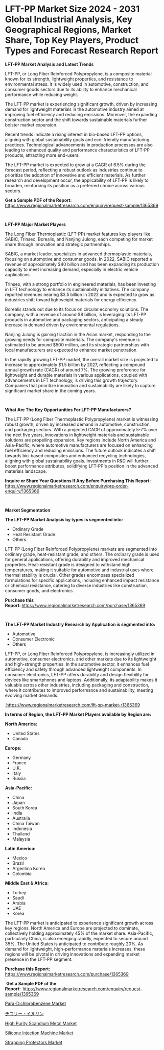 <p><h1>LFT-PP Market Size 2024 - 2031 Global Industrial Analysis, Key Geographical Regions, Market Share, Top Key Players, Product Types and Forecast Research Report</h1></p><p><strong>LFT-PP Market Analysis and Latest Trends</strong></p>
<p><p>LFT-PP, or Long Fiber Reinforced Polypropylene, is a composite material known for its strength, lightweight properties, and resistance to environmental stress. It is widely used in automotive, construction, and consumer goods sectors due to its ability to enhance mechanical performance while reducing weight. </p><p>The LFT-PP market is experiencing significant growth, driven by increasing demand for lightweight materials in the automotive industry aimed at improving fuel efficiency and reducing emissions. Moreover, the expanding construction sector and the shift towards sustainable materials further bolster market expansion. </p><p>Recent trends indicate a rising interest in bio-based LFT-PP options, aligning with global sustainability goals and eco-friendly manufacturing practices. Technological advancements in production processes are also leading to enhanced quality and performance characteristics of LFT-PP products, attracting more end-users.</p><p>The LFT-PP market is expected to grow at a CAGR of 6.5% during the forecast period, reflecting a robust outlook as industries continue to prioritize the adoption of innovative and efficient materials. As further research and development occur, the applicability of LFT-PP is likely to broaden, reinforcing its position as a preferred choice across various sectors.</p></p>
<p><strong>Get a Sample PDF of the Report:&nbsp;</strong> <a href="https://www.regionalmarketresearch.com/enquiry/request-sample/1365369">https://www.regionalmarketresearch.com/enquiry/request-sample/1365369</a></p>
<p>&nbsp;</p>
<p><strong>LFT-PP Major Market Players</strong></p>
<p><p>The Long Fiber Thermoplastic (LFT-PP) market features key players like SABIC, Trinseo, Borealis, and Nanjing Julong, each competing for market share through innovation and strategic partnerships.</p><p>SABIC, a market leader, specializes in advanced thermoplastic materials, focusing on automotive and consumer goods. In 2022, SABIC reported a revenue of approximately $40 billion and has been expanding its production capacity to meet increasing demand, especially in electric vehicle applications.</p><p>Trinseo, with a strong portfolio in engineered materials, has been investing in LFT technology to enhance its sustainability initiatives. The company reported revenues nearing $3.5 billion in 2022 and is expected to grow as industries shift toward lightweight materials for energy efficiency.</p><p>Borealis stands out due to its focus on circular economy solutions. The company, with a revenue of around $8 billion, is leveraging its LFT-PP products in automotive and packaging sectors, anticipating a steady increase in demand driven by environmental regulations.</p><p>Nanjing Julong is gaining traction in the Asian market, responding to the growing needs for composite materials. The company's revenue is estimated to be around $500 million, and its strategic partnerships with local manufacturers are expected to enhance market penetration.</p><p>In the rapidly growing LFT-PP market, the overall market size is projected to increase to approximately $1.5 billion by 2027, reflecting a compound annual growth rate (CAGR) of around 7%. The growing preference for lightweight and durable materials in various applications, coupled with advancements in LFT technology, is driving this growth trajectory. Companies that prioritize innovation and sustainability are likely to capture significant market share in the coming years.</p></p>
<p>&nbsp;</p>
<p><strong>What Are The Key Opportunities For LFT-PP Manufacturers?</strong></p>
<p><p>The LFT-PP (Long Fiber Thermoplastic Polypropylene) market is witnessing robust growth, driven by increased demand in automotive, construction, and packaging sectors. With a projected CAGR of approximately 5-7% over the next five years, innovations in lightweight materials and sustainable solutions are propelling expansion. Key regions include North America and Asia-Pacific, where automotive manufacturers are focused on enhancing fuel efficiency and reducing emissions. The future outlook indicates a shift towards bio-based composites and enhanced recycling technologies, aligning with global sustainability goals. Investments in R&D will further boost performance attributes, solidifying LFT-PP's position in the advanced materials landscape.</p></p>
<p><strong>Inquire or Share Your Questions If Any Before Purchasing This Report:</strong> <a href="https://www.regionalmarketresearch.com/enquiry/pre-order-enquiry/1365369">https://www.regionalmarketresearch.com/enquiry/pre-order-enquiry/1365369</a></p>
<p>&nbsp;</p>
<p><strong>Market Segmentation</strong></p>
<p><strong>The LFT-PP Market Analysis by types is segmented into:</strong></p>
<p><ul><li>Ordinary Grade</li><li>Heat Resistant Grade</li><li>Others</li></ul></p>
<p><p>LFT-PP (Long Fiber Reinforced Polypropylene) markets are segmented into ordinary grade, heat-resistant grade, and others. The ordinary grade is used for general applications, offering durability and improved mechanical properties. Heat-resistant grade is designed to withstand high temperatures, making it suitable for automotive and industrial uses where thermal stability is crucial. Other grades encompass specialized formulations for specific applications, including enhanced impact resistance or chemical resistance, catering to diverse industries like construction, consumer goods, and electronics.</p></p>
<p><strong>Purchase this Report:&nbsp;</strong><a href="https://www.regionalmarketresearch.com/purchase/1365369">https://www.regionalmarketresearch.com/purchase/1365369</a></p>
<p>&nbsp;</p>
<p><strong>The LFT-PP Market Industry Research by Application is segmented into:</strong></p>
<p><ul><li>Automotive</li><li>Consumer Electronic</li><li>Others</li></ul></p>
<p><p>LFT-PP, or Long Fiber Reinforced Polypropylene, is increasingly utilized in automotive, consumer electronics, and other markets due to its lightweight and high-strength properties. In the automotive sector, it enhances fuel efficiency and safety through advanced lightweight components. In consumer electronics, LFT-PP offers durability and design flexibility for devices like smartphones and laptops. Additionally, its adaptability makes it valuable across other industries, including packaging and construction, where it contributes to improved performance and sustainability, meeting evolving market demands.</p></p>
<p><a href="https://www.regionalmarketresearch.com/lft-pp-market-r1365369">&nbsp;https://www.regionalmarketresearch.com/lft-pp-market-r1365369</a></p>
<p><strong>In terms of Region, the LFT-PP Market Players available by Region are:</strong></p>
<p>
    <p> <strong> North America: </strong>
        <ul>
            <li>United States</li>
            <li>Canada</li>
        </ul>
        </p> 
    <p> <strong> Europe: </strong>
        <ul>
            <li>Germany</li>
            <li>France</li>
            <li>U.K.</li>
            <li>Italy</li>
            <li>Russia</li>
        </ul>
        </p> 
    <p> <strong> Asia-Pacific: </strong>
        <ul>
            <li>China</li>
            <li>Japan</li>
            <li>South Korea</li>
            <li>India</li>
            <li>Australia</li>
            <li>China Taiwan</li>
            <li>Indonesia</li>
            <li>Thailand</li>
            <li>Malaysia</li>
        </ul>
        </p> 
    <p> <strong> Latin America: </strong>
        <ul>
            <li>Mexico</li>
            <li>Brazil</li>
            <li>Argentina Korea</li>
            <li>Colombia</li>
        </ul>
        </p> 
    <p> <strong> Middle East & Africa: </strong>
        <ul>
            <li>Turkey</li>
            <li>Saudi</li>
            <li>Arabia</li>
            <li>UAE</li>
            <li>Korea</li>
        </ul>
    </p>
    </p>
<p><p>The LFT-PP market is anticipated to experience significant growth across key regions. North America and Europe are projected to dominate, collectively holding approximately 45% of the market share. Asia-Pacific, particularly China, is also emerging rapidly, expected to secure around 35%. The United States is anticipated to contribute roughly 20%. As demand for lightweight, high-performance materials increases, these regions will be pivotal in driving innovations and expanding market presence in the LFT-PP segment.</p></p>
<p><strong>Purchase this Report: </strong><a href="https://www.regionalmarketresearch.com/purchase/1365369">https://www.regionalmarketresearch.com/purchase/1365369</a></p>
<p>&nbsp;<strong>Get a Sample PDF of the Report:&nbsp;&nbsp;</strong><a href="https://www.regionalmarketresearch.com/enquiry/request-sample/1365369">https://www.regionalmarketresearch.com/enquiry/request-sample/1365369</a></p>
<p><strong></strong></p>
<p><p><a href="https://issuu.com/reportprime-2/docs/para-dichlorobenzene-market-size-20_07b4cbe95b66bc">Para-Dichlorobenzene Market</a></p><p><a href="https://medium.com/@samleite85/%E3%83%81%E3%82%B3%E3%83%AA%E3%82%A4%E3%83%8C%E3%83%AA%E3%83%B3%E5%B8%82%E5%A0%B4%E3%81%AE%E7%94%A8%E9%80%94-%E9%A3%B2%E6%96%99%E6%A5%AD%E7%95%8C-%E9%A3%9F%E5%93%81%E6%A5%AD%E7%95%8C-%E3%83%98%E3%83%AB%E3%82%B9%E3%82%B1%E3%82%A2%E8%A3%BD%E5%93%81%E3%81%8A%E3%82%88%E3%81%B3%E5%8C%BB%E8%96%AC%E5%93%81-%E3%81%9D%E3%81%AE%E4%BB%96-%E3%81%A8%E5%B8%82%E5%A0%B4%E3%82%BF%E3%82%A4%E3%83%97-%E5%8C%BB%E8%96%AC%E5%93%81%E3%82%B0%E3%83%AC%E3%83%BC%E3%83%89%E3%83%81%E3%82%B3%E3%83%AA%E3%82%A4%E3%83%8C%E3%83%AA%E3%83%B3-%E9%A3%9F%E5%93%81%E3%82%B0%E3%83%AC%E3%83%BC%E3%83%89%E3%83%81%E3%82%B3%E3%83%AA%E3%82%A4%E3%83%8C%E3%83%AA%E3%83%B3-%E3%81%9D%E3%81%AE%E4%BB%96-%E3%81%AE2024%E5%B9%B4%E3%81%8B%E3%82%892031%E5%B9%B4%E3%81%BE%E3%81%A7%E3%81%AE%E4%BA%88%E6%B8%AC-641c478ffb61?postPublishedType=repub">チコリー・イヌリン</a></p><p><a href="https://issuu.com/reportprime-2/docs/high-purity-scandium-metal-market-s_8289f3c8a2941b">High Purity Scandium Metal Market</a></p><p><a href="https://www.linkedin.com/pulse/comprehensive-analysis-global-silicone-injection-machine-hsc0c?trackingId=0bqS23PQQiKGB4zTKQacaw%3D%3D">Silicone Injection Machine Market</a></p><p><a href="https://www.linkedin.com/pulse/future-ready-strategic-insights-global-strapping-protectors-kzpme?trackingId=YCr%2F%2F0J1SYaNQLDdhP0c%2Fw%3D%3D">Strapping Protectors Market</a></p></p>